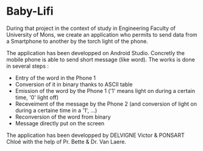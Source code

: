# Baby-Lifi

During that project in the context of study in Engineering Faculty of University of Mons, we create an application who permits to send data from a Smartphone to another by the torch light of the phone. 

The application has been developped on Android Studio. Concretly the mobile phone is able to send short message (like word). The works is done in several steps : 
- Entry of the word in the Phone 1 
- Conversion of it in binary thanks to ASCII table 
- Emission of the word by the Phone 1 ('1' means light on during a certain time, '0' light off)
- Receveiment of the message by the Phone 2 (and conversion of light on during a certaine time in a '1', ...)
- Reconversion of the word from binary
- Message directly put on the screen



The application has been developped by DELVIGNE Victor & PONSART Chloé with the help of Pr. Bette & Dr. Van Laere.
